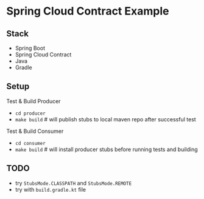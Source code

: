 # Spring Cloud Contract Example


## Stack
- Spring Boot
- Spring Cloud Contract
- Java
- Gradle

## Setup
Test & Build Producer
- `cd producer`
- `make build` # will publish stubs to local maven repo after successful test

Test & Build Consumer
- `cd consumer`
- `make build` # will install producer stubs before running tests and building 

## TODO
- try `StubsMode.CLASSPATH` and `StubsMode.REMOTE`
- try with `build.gradle.kt` file 
